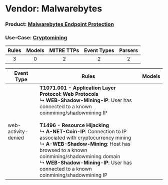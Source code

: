 Vendor: Malwarebytes
====================
### Product: [Malwarebytes Endpoint Protection](../ds_malwarebytes_malwarebytes_endpoint_protection.md)
### Use-Case: [Cryptomining](../../../../UseCases/uc_cryptomining.md)

| Rules | Models | MITRE TTPs | Event Types | Parsers |
|:-----:|:------:|:----------:|:-----------:|:-------:|
|   3   |   0    |     2      |      2      |    2    |

| Event Type          | Rules                                                                                                                                                                                                                                                                                                                                                                                                                                                                         | Models |
| ------------------- | ----------------------------------------------------------------------------------------------------------------------------------------------------------------------------------------------------------------------------------------------------------------------------------------------------------------------------------------------------------------------------------------------------------------------------------------------------------------------------- | ------ |
| web-activity-denied | <b>T1071.001 - Application Layer Protocol: Web Protocols</b><br> ↳ <b>WEB-Shadow-Mining-IP</b>: User has connected to a known coinmining/shadowmining IP<br><br><b>T1496 - Resource Hijacking</b><br> ↳ <b>A-NET-Coin-IP</b>: Connection to IP associated with cryptocurrency mining<br> ↳ <b>A-WEB-Shadow-Mining</b>: Host has browsed to a known coinmining/shadowmining domain<br> ↳ <b>WEB-Shadow-Mining-IP</b>: User has connected to a known coinmining/shadowmining IP |        |